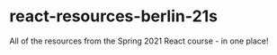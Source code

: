 # react-resources-berlin-21s
All of the resources from the Spring 2021 React course - in one place!
